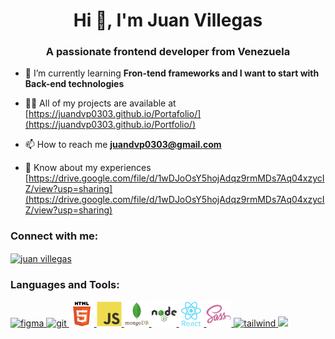 <h1 align="center">Hi 👋, I'm Juan Villegas</h1>
<h3 align="center">A passionate frontend developer from Venezuela</h3>

- 🌱 I’m currently learning **Fron-tend frameworks and I want to start with Back-end technologies**

- 👨‍💻 All of my projects are available at [https://juandvp0303.github.io/Portafolio/](https://juandvp0303.github.io/Portfolio/)

- 📫 How to reach me **juandvp0303@gmail.com**

- 📄 Know about my experiences [https://drive.google.com/file/d/1wDJoOsY5hojAdqz9rmMDs7Aq04xzycIZ/view?usp=sharing](https://drive.google.com/file/d/1wDJoOsY5hojAdqz9rmMDs7Aq04xzycIZ/view?usp=sharing)

<h3 align="left">Connect with me:</h3>
<p align="left">
<a href="https://www.linkedin.com/in/juan-villegas-a84b7325b/" target="blank"><img align="center" src="https://raw.githubusercontent.com/rahuldkjain/github-profile-readme-generator/master/src/images/icons/Social/linked-in-alt.svg" alt="juan villegas" height="30" width="40" /></a>
</p>

<h3 align="left">Languages and Tools:</h3>
<p align="left"> <a href="https://www.figma.com/" target="_blank" rel="noreferrer"> <img src="https://www.vectorlogo.zone/logos/figma/figma-icon.svg" alt="figma" width="40" height="40"/> </a> <a href="https://git-scm.com/" target="_blank" rel="noreferrer"> <img src="https://www.vectorlogo.zone/logos/git-scm/git-scm-icon.svg" alt="git" width="40" height="40"/> </a> <a href="https://www.w3.org/html/" target="_blank" rel="noreferrer"> <img src="https://raw.githubusercontent.com/devicons/devicon/master/icons/html5/html5-original-wordmark.svg" alt="html5" width="40" height="40"/> </a> <a href="https://developer.mozilla.org/en-US/docs/Web/JavaScript" target="_blank" rel="noreferrer"> <img src="https://raw.githubusercontent.com/devicons/devicon/master/icons/javascript/javascript-original.svg" alt="javascript" width="40" height="40"/> </a> <a href="https://www.mongodb.com/" target="_blank" rel="noreferrer"> <img src="https://raw.githubusercontent.com/devicons/devicon/master/icons/mongodb/mongodb-original-wordmark.svg" alt="mongodb" width="40" height="40"/> </a> <a href="https://nodejs.org" target="_blank" rel="noreferrer"> <img src="https://raw.githubusercontent.com/devicons/devicon/master/icons/nodejs/nodejs-original-wordmark.svg" alt="nodejs" width="40" height="40"/> </a> <a href="https://reactjs.org/" target="_blank" rel="noreferrer"> <img src="https://raw.githubusercontent.com/devicons/devicon/master/icons/react/react-original-wordmark.svg" alt="react" width="40" height="40"/> </a> <a href="https://sass-lang.com" target="_blank" rel="noreferrer"> <img src="https://raw.githubusercontent.com/devicons/devicon/master/icons/sass/sass-original.svg" alt="sass" width="40" height="40"/> </a> <a href="https://tailwindcss.com/" target="_blank" rel="noreferrer"> <img src="https://www.vectorlogo.zone/logos/tailwindcss/tailwindcss-icon.svg" alt="tailwind" width="40" height="40"/> </a><a href="https://www.python.org/" target="_blank"> <img src="https://www.vectorlogo.zone/logos/python/python-icon.svg"></img> </a>  </p>
